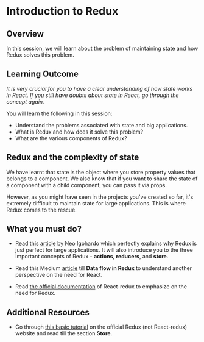 # **Introduction to Redux**

## Overview

In this session, we will learn about the problem of maintaining state and how Redux solves this problem.


## Learning Outcome

_It is very crucial for you to have a clear understanding of how state works in React. If you still have doubts about state in React, go through the concept again._

You will learn the following in this session:

- Understand the problems associated with state and big applications.
- What is Redux and how does it solve this problem?
- What are the various components of Redux?


## Redux and the complexity of state

We have learnt that state is the object where you store property values that belongs to a component. We also know that if you want to share the state of a component with a child component, you can pass it via props.

However, as you might have seen in the projects you've created so far, it's extremely difficult to maintain state for large applications. This is where Redux comes to the rescue.

## What you must do?

- Read this [article](https://blog.logrocket.com/why-use-redux-reasons-with-clear-examples-d21bffd5835/) by Neo Igohardo which perfectly explains why Redux is just perfect for large applications. It will also introduce you to the three important concepts of Redux - **actions**, **reducers**, and **store**.

- Read this Medium [article](https://blog.usejournal.com/why-and-when-to-use-redux-b57f7dae9269) till **Data flow in Redux** to understand another perspective on the need for React.
- Read [the official documentation](https://react-redux.js.org/introduction/why-use-react-redux) of React-redux to emphasize on the need for Redux.


## Additional Resources

- Go through [this basic tutorial](https://redux.js.org/basics/basic-tutorial) on the official Redux (not React-redux) website and read till the section **Store**.